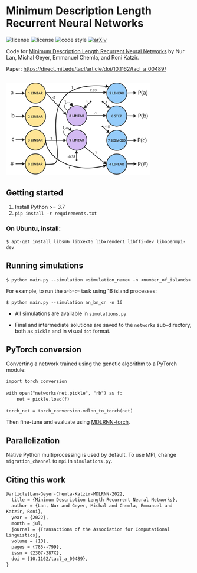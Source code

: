 # Minimum Description Length Recurrent Neural Networks

![license](https://img.shields.io/badge/python-3.7_|_3.8_|_3.9-blue)
![license](https://img.shields.io/badge/license-MIT-green)
![code style](https://img.shields.io/badge/code_style-Black-black) 
[![arXiv](https://img.shields.io/badge/arXiv-2111.00600-b31b1b.svg)](https://arxiv.org/abs/2111.00600)

Code for [Minimum Description Length Recurrent Neural Networks](https://direct.mit.edu/tacl/article/doi/10.1162/tacl_a_00489/112499/Minimum-Description-Length-Recurrent-Neural) by Nur Lan, Michal Geyer, Emmanuel Chemla, and Roni Katzir.

Paper: https://direct.mit.edu/tacl/article/doi/10.1162/tacl_a_00489/

<img src="assets/anbncn.png" width="390" style="margin: 15px 0 5px 0"> 

## Getting started
1. Install Python >= 3.7
2. `pip install -r requirements.txt`

### On Ubuntu, install:
```
$ apt-get install libsm6 libxext6 libxrender1 libffi-dev libopenmpi-dev
```

## Running simulations

```
$ python main.py --simulation <simulation_name> -n <number_of_islands>
```

For example, to run the `aⁿbⁿcⁿ` task using 16 island processes:
```
$ python main.py --simulation an_bn_cn -n 16
```

* All simulations are available in `simulations.py`

* Final and intermediate solutions are saved to the `networks` sub-directory, both as `pickle` and in visual `dot` format.


## PyTorch conversion

Converting a network trained using the genetic algorithm to a PyTorch module:

```
import torch_conversion

with open("networks/net.pickle", "rb") as f:
    net = pickle.load(f)

torch_net = torch_conversion.mdlnn_to_torch(net)
```

Then fine-tune and evaluate using [MDLRNN-torch](https://github.com/0xnurl/mdlrnn-torch).

## Parallelization

Native Python multiprocessing is used by default. To use MPI, change `migration_channel` to `mpi` in `simulations.py`.

## Citing this work

```
@article{Lan-Geyer-Chemla-Katzir-MDLRNN-2022,
  title = {Minimum Description Length Recurrent Neural Networks},
  author = {Lan, Nur and Geyer, Michal and Chemla, Emmanuel and Katzir, Roni},
  year = {2022},
  month = jul,
  journal = {Transactions of the Association for Computational Linguistics},
  volume = {10},
  pages = {785--799},
  issn = {2307-387X},
  doi = {10.1162/tacl_a_00489},
}
```
